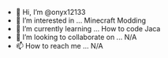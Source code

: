 - 👋 Hi, I’m @onyx12133
- 👀 I’m interested in ... Minecraft Modding
- 🌱 I’m currently learning ... How to code Jaca
- 💞️ I’m looking to collaborate on ... N/A
- 📫 How to reach me ... N/A

<!---
onyx12133/onyx12133 is a ✨ special ✨ repository because its `README.md` (this file) appears on your GitHub profile.
You can click the Preview link to take a look at your changes.
--->
